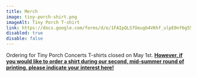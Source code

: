 ```yaml
---
title: Merch
image: tiny-porch-shirt.png
imageAlt: Tiny Porch T-shirt
link: https://docs.google.com/forms/d/e/1FAIpQLSfOeugb4VKhf_ulpE0nf6g557Jzd6-mgMWT6plkJ2yaHvnG8w/viewform
disabled: true
disable: false
---
```

Ordering for Tiny Porch Concerts T-shirts closed on May 1st. **[However, if you would like to order a shirt during our second, mid-summer round of printing, please indicate your interest here! ](https://docs.google.com/forms/d/e/1FAIpQLSe9ZpoKF3GeDeNab23AvX36yV7EK2YAKu_YYUIYw1PMosridw/viewform)**

